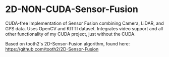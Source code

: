 # 2D-NON-CUDA-Sensor-Fusion

CUDA-free Implementation of Sensor Fusion combining Camera, LiDAR, and GPS data. Uses OpenCV and KITTI dataset. Integrates video support and all other functionality of my CUDA project, just without the CUDA.

Based on tooth2's 2D-Sensor-Fusion algorithm, found here: https://github.com/tooth2/2D-Sensor-Fusion
